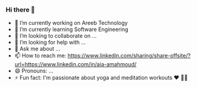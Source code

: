 ### Hi there 👋

- 🔭 I’m currently working on Areeb Technology
- 🌱 I’m currently learning Software Engineering
- 👯 I’m looking to collaborate on ...
- 🤔 I’m looking for help with ...
- 💬 Ask me about ...
- 📫 How to reach me: https://www.linkedin.com/sharing/share-offsite/?url=https://www.linkedin.com/in/aia-amahmoud/
- 😄 Pronouns: ...
- ⚡ Fun fact: I'm passionate about yoga and meditation workouts ❤️ 🧘‍♀️


